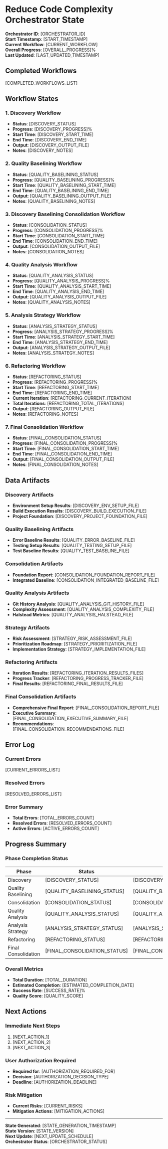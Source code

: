 # Reduce Code Complexity Orchestrator State

**Orchestrator ID**: [ORCHESTRATOR_ID]  
**Start Timestamp**: [START_TIMESTAMP]  
**Current Workflow**: [CURRENT_WORKFLOW]  
**Overall Progress**: [OVERALL_PROGRESS]%  
**Last Updated**: [LAST_UPDATED_TIMESTAMP]  

## Completed Workflows
[COMPLETED_WORKFLOWS_LIST]

## Workflow States

### 1. Discovery Workflow
- **Status**: [DISCOVERY_STATUS]
- **Progress**: [DISCOVERY_PROGRESS]%
- **Start Time**: [DISCOVERY_START_TIME]
- **End Time**: [DISCOVERY_END_TIME]
- **Output**: [DISCOVERY_OUTPUT_FILE]
- **Notes**: [DISCOVERY_NOTES]

### 2. Quality Baselining Workflow
- **Status**: [QUALITY_BASELINING_STATUS]
- **Progress**: [QUALITY_BASELINING_PROGRESS]%
- **Start Time**: [QUALITY_BASELINING_START_TIME]
- **End Time**: [QUALITY_BASELINING_END_TIME]
- **Output**: [QUALITY_BASELINING_OUTPUT_FILE]
- **Notes**: [QUALITY_BASELINING_NOTES]

### 3. Discovery Baselining Consolidation Workflow
- **Status**: [CONSOLIDATION_STATUS]
- **Progress**: [CONSOLIDATION_PROGRESS]%
- **Start Time**: [CONSOLIDATION_START_TIME]
- **End Time**: [CONSOLIDATION_END_TIME]
- **Output**: [CONSOLIDATION_OUTPUT_FILE]
- **Notes**: [CONSOLIDATION_NOTES]

### 4. Quality Analysis Workflow
- **Status**: [QUALITY_ANALYSIS_STATUS]
- **Progress**: [QUALITY_ANALYSIS_PROGRESS]%
- **Start Time**: [QUALITY_ANALYSIS_START_TIME]
- **End Time**: [QUALITY_ANALYSIS_END_TIME]
- **Output**: [QUALITY_ANALYSIS_OUTPUT_FILE]
- **Notes**: [QUALITY_ANALYSIS_NOTES]

### 5. Analysis Strategy Workflow
- **Status**: [ANALYSIS_STRATEGY_STATUS]
- **Progress**: [ANALYSIS_STRATEGY_PROGRESS]%
- **Start Time**: [ANALYSIS_STRATEGY_START_TIME]
- **End Time**: [ANALYSIS_STRATEGY_END_TIME]
- **Output**: [ANALYSIS_STRATEGY_OUTPUT_FILE]
- **Notes**: [ANALYSIS_STRATEGY_NOTES]

### 6. Refactoring Workflow
- **Status**: [REFACTORING_STATUS]
- **Progress**: [REFACTORING_PROGRESS]%
- **Start Time**: [REFACTORING_START_TIME]
- **End Time**: [REFACTORING_END_TIME]
- **Current Iteration**: [REFACTORING_CURRENT_ITERATION]
- **Total Iterations**: [REFACTORING_TOTAL_ITERATIONS]
- **Output**: [REFACTORING_OUTPUT_FILE]
- **Notes**: [REFACTORING_NOTES]

### 7. Final Consolidation Workflow
- **Status**: [FINAL_CONSOLIDATION_STATUS]
- **Progress**: [FINAL_CONSOLIDATION_PROGRESS]%
- **Start Time**: [FINAL_CONSOLIDATION_START_TIME]
- **End Time**: [FINAL_CONSOLIDATION_END_TIME]
- **Output**: [FINAL_CONSOLIDATION_OUTPUT_FILE]
- **Notes**: [FINAL_CONSOLIDATION_NOTES]

## Data Artifacts

### Discovery Artifacts
- **Environment Setup Results**: [DISCOVERY_ENV_SETUP_FILE]
- **Build Execution Results**: [DISCOVERY_BUILD_EXECUTION_FILE]
- **Project Foundation**: [DISCOVERY_PROJECT_FOUNDATION_FILE]

### Quality Baselining Artifacts
- **Error Baseline Results**: [QUALITY_ERROR_BASELINE_FILE]
- **Testing Setup Results**: [QUALITY_TESTING_SETUP_FILE]
- **Test Baseline Results**: [QUALITY_TEST_BASELINE_FILE]

### Consolidation Artifacts
- **Foundation Report**: [CONSOLIDATION_FOUNDATION_REPORT_FILE]
- **Integrated Baseline**: [CONSOLIDATION_INTEGRATED_BASELINE_FILE]

### Quality Analysis Artifacts
- **Git History Analysis**: [QUALITY_ANALYSIS_GIT_HISTORY_FILE]
- **Complexity Assessment**: [QUALITY_ANALYSIS_COMPLEXITY_FILE]
- **Halstead Metrics**: [QUALITY_ANALYSIS_HALSTEAD_FILE]

### Strategy Artifacts
- **Risk Assessment**: [STRATEGY_RISK_ASSESSMENT_FILE]
- **Prioritization Roadmap**: [STRATEGY_PRIORITIZATION_FILE]
- **Implementation Strategy**: [STRATEGY_IMPLEMENTATION_FILE]

### Refactoring Artifacts
- **Iteration Results**: [REFACTORING_ITERATION_RESULTS_FILES]
- **Progress Tracker**: [REFACTORING_PROGRESS_TRACKER_FILE]
- **Final Results**: [REFACTORING_FINAL_RESULTS_FILE]

### Final Consolidation Artifacts
- **Comprehensive Final Report**: [FINAL_CONSOLIDATION_REPORT_FILE]
- **Executive Summary**: [FINAL_CONSOLIDATION_EXECUTIVE_SUMMARY_FILE]
- **Recommendations**: [FINAL_CONSOLIDATION_RECOMMENDATIONS_FILE]

## Error Log

### Current Errors
[CURRENT_ERRORS_LIST]

### Resolved Errors
[RESOLVED_ERRORS_LIST]

### Error Summary
- **Total Errors**: [TOTAL_ERRORS_COUNT]
- **Resolved Errors**: [RESOLVED_ERRORS_COUNT]
- **Active Errors**: [ACTIVE_ERRORS_COUNT]

## Progress Summary

### Phase Completion Status
| Phase | Status | Progress | Duration | Output |
|-------|--------|----------|----------|--------|
| Discovery | [DISCOVERY_STATUS] | [DISCOVERY_PROGRESS]% | [DISCOVERY_DURATION] | [DISCOVERY_OUTPUT] |
| Quality Baselining | [QUALITY_BASELINING_STATUS] | [QUALITY_BASELINING_PROGRESS]% | [QUALITY_BASELINING_DURATION] | [QUALITY_BASELINING_OUTPUT] |
| Consolidation | [CONSOLIDATION_STATUS] | [CONSOLIDATION_PROGRESS]% | [CONSOLIDATION_DURATION] | [CONSOLIDATION_OUTPUT] |
| Quality Analysis | [QUALITY_ANALYSIS_STATUS] | [QUALITY_ANALYSIS_PROGRESS]% | [QUALITY_ANALYSIS_DURATION] | [QUALITY_ANALYSIS_OUTPUT] |
| Analysis Strategy | [ANALYSIS_STRATEGY_STATUS] | [ANALYSIS_STRATEGY_PROGRESS]% | [ANALYSIS_STRATEGY_DURATION] | [ANALYSIS_STRATEGY_OUTPUT] |
| Refactoring | [REFACTORING_STATUS] | [REFACTORING_PROGRESS]% | [REFACTORING_DURATION] | [REFACTORING_OUTPUT] |
| Final Consolidation | [FINAL_CONSOLIDATION_STATUS] | [FINAL_CONSOLIDATION_PROGRESS]% | [FINAL_CONSOLIDATION_DURATION] | [FINAL_CONSOLIDATION_OUTPUT] |

### Overall Metrics
- **Total Duration**: [TOTAL_DURATION]
- **Estimated Completion**: [ESTIMATED_COMPLETION_DATE]
- **Success Rate**: [SUCCESS_RATE]%
- **Quality Score**: [QUALITY_SCORE]

## Next Actions

### Immediate Next Steps
1. [NEXT_ACTION_1]
2. [NEXT_ACTION_2]
3. [NEXT_ACTION_3]

### User Authorization Required
- **Required for**: [AUTHORIZATION_REQUIRED_FOR]
- **Decision**: [AUTHORIZATION_DECISION_TYPE]
- **Deadline**: [AUTHORIZATION_DEADLINE]

### Risk Mitigation
- **Current Risks**: [CURRENT_RISKS]
- **Mitigation Actions**: [MITIGATION_ACTIONS]

---

**State Generated**: [STATE_GENERATION_TIMESTAMP]  
**State Version**: [STATE_VERSION]  
**Next Update**: [NEXT_UPDATE_SCHEDULE]  
**Orchestrator Status**: [ORCHESTRATOR_STATUS]

